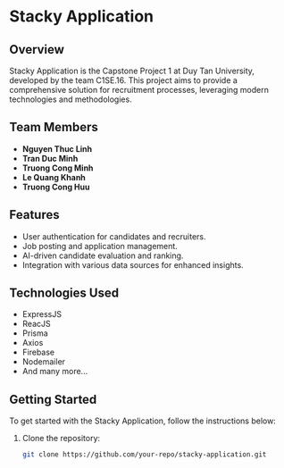 # Stacky Application

## Overview
Stacky Application is the Capstone Project 1 at Duy Tan University, developed by the team C1SE.16. This project aims to provide a comprehensive solution for recruitment processes, leveraging modern technologies and methodologies.

## Team Members
- **Nguyen Thuc Linh**
- **Tran Duc Minh**
- **Truong Cong Minh**
- **Le Quang Khanh**
- **Truong Cong Huu**

## Features
- User authentication for candidates and recruiters.
- Job posting and application management.
- AI-driven candidate evaluation and ranking.
- Integration with various data sources for enhanced insights.

## Technologies Used
- ExpressJS
- ReacJS
- Prisma
- Axios
- Firebase
- Nodemailer
- And many more...

## Getting Started
To get started with the Stacky Application, follow the instructions below:

1. Clone the repository:
   ```bash
   git clone https://github.com/your-repo/stacky-application.git
